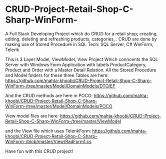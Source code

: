 # CRUD-Project-Retail-Shop-C-Sharp-WinForm-
A Full Stack Developing Project which do CRUD for a retail shop; creating, editing, deleting and refreshing products, categories, 
. CRUD are done by making use of Stored Procedure in SQL Tech: SQL Server, C# WinForm, Telerik


This is 3 Layer Model, ViewModel, View Project Which conncents the SQL Server with Windows Form Application with tabels ProductCategory, 
Product and Order with a Master Detail Relation.
All the Stored Procedure and Model folders for these three Tables are here:
https://github.com/mahta-khoobi/CRUD-Project-Retail-Shop-C-Sharp-WinForm-/tree/master/Model/DomainModels/DTO/EF

And the CRUD methods are here in POCO:
https://github.com/mahta-khoobi/CRUD-Project-Retail-Shop-C-Sharp-WinForm-/tree/master/Model/DomainModels/POCO

View model files are here:
https://github.com/mahta-khoobi/CRUD-Project-Retail-Shop-C-Sharp-WinForm-/tree/master/ViewModel

and the View file which uses TelerikForm:
https://github.com/mahta-khoobi/CRUD-Project-Retail-Shop-C-Sharp-WinForm-/blob/master/View/RadForm1.cs

Have fun with this CRUD project!
